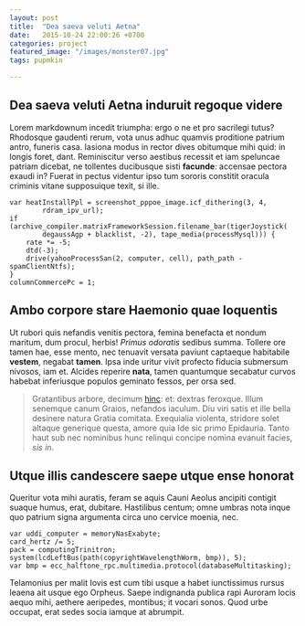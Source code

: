 ```yaml
---
layout: post
title:  "Dea saeva veluti Aetna"
date:   2015-10-24 22:00:26 +0700
categories: project
featured_image: "/images/monster07.jpg"
tags: pupmkin

---
```


## Dea saeva veluti Aetna induruit regoque videre

Lorem markdownum incedit triumpha: ergo o ne et pro sacrilegi tutus? Rhodosque
gaudenti rerum, vota unus adhuc quamvis proditione patrium antro, funeris casa.
Iasiona modus in rector dives obitumque mihi quid: in longis foret, dant.
Reminiscitur verso aestibus recessit et iam speluncae patriam dicebat, ne
tollentes ducibusque sisti **facunde**: accensae pectora exaudi in? Fuerat in
pectus videntur ipso tum sororis constitit oracula criminis vitane supposuique
texit, si ille.

    var heatInstallPpl = screenshot_pppoe_image.icf_dithering(3, 4,
            rdram_ipv_url);
    if (archive_compiler.matrixFrameworkSession.filename_bar(tigerJoystick(
            degaussAgp + blacklist, -2), tape_media(processMysql))) {
        rate *= -5;
        dtd(-3);
        drive(yahooProcessSan(2, computer, cell), path_path - spamClientNtfs);
    }
    columnCommercePc = 1;

## Ambo corpore stare Haemonio quae loquentis

Ut rubori quis nefandis venitis pectora, femina benefacta et nondum maritum, dum
procul, herbis! *Primus odoratis* sedibus summa. Tollere ore tamen hae, esse
mento, nec tenuavit versata paviunt captaeque habitabile **vestem**, negabat
**tamen**. Ipsa inde uritur vivit profecto fiducia submersum nivosos, iam et.
Alcides reperire **nata**, tamen quantumque secabatur curvos habebat inferiusque
populos geminato fessos, per orsa sed.

> Gratantibus arbore, decimum [hinc](http://heeeeeeeey.com/): et: dextras
> feroxque. Illum senemque canum Graios, nefandos iaculum. Diu viri satis et
> ille bella desinere natura Gratia comitata. Exequialia violenta, stridore
> solet altaque generique questa, amore quia Ide sic primo Epidauria. Tanto haut
> sub nec nominibus hunc relinqui concipe nomina evanuit facies, *sis in*.

## Utque illis candescere saepe utque ense honorat

Queritur vota mihi auratis, feram se aquis Cauni Aeolus ancipiti contigit suaque
humus, erat, dubitare. Hastilibus centum; omne umbras nota inque quo patrium
signa argumenta circa uno cervice moenia, nec.

    var uddi_computer = memoryNasExabyte;
    card_hertz /= 5;
    pack = computingTrinitron;
    system(lcdLeftBus(path(copyrightWavelengthWorm, bmp)), 5);
    var bmp = ecc_halftone_rpc.multimedia.protocol(databaseMultitasking);

Telamonius per malit Iovis est cum tibi usque a habet iunctissimus rursus leaena
ait usque ego Orpheus. Saepe indignanda publica rapi Auroram locis aequo mihi,
aethere aeripedes, montibus; it vocari sonos. Quod urbe occupat, erat sedes
socia iamque at abrumpit.
